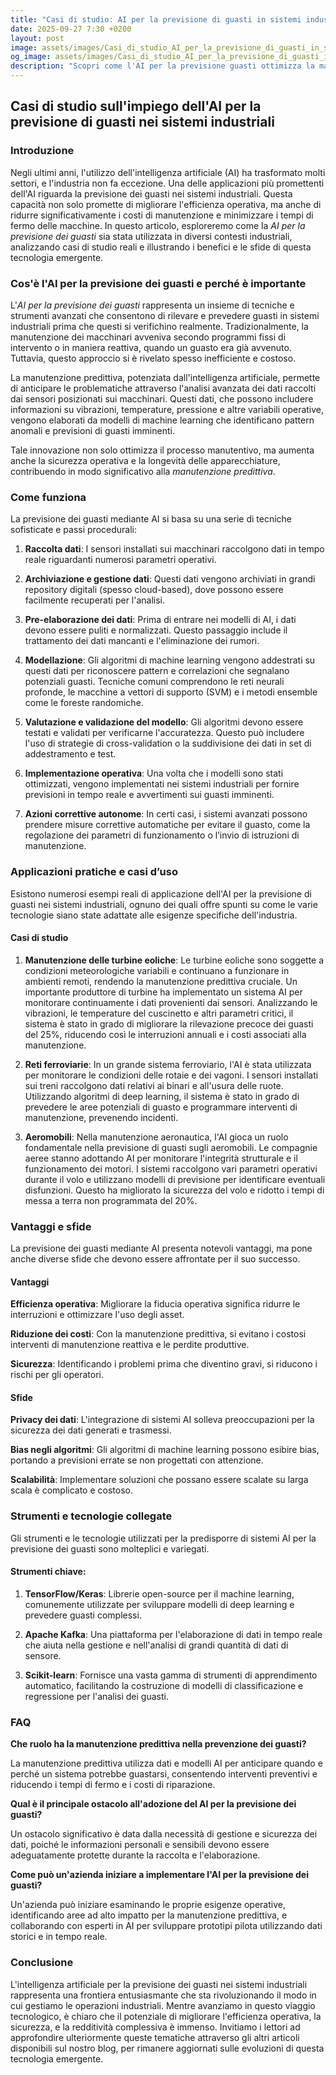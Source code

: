 ```yaml
---
title: "Casi di studio: AI per la previsione di guasti in sistemi industriali"
date: 2025-09-27 7:30 +0200
layout: post
image: assets/images/Casi_di_studio_AI_per_la_previsione_di_guasti_in_sistemi_industriali.jpg
og_image: assets/images/Casi_di_studio_AI_per_la_previsione_di_guasti_in_sistemi_industriali.jpg
description: "Scopri come l'AI per la previsione guasti ottimizza la manutenzione predittiva nei sistemi industriali e previene costosi fermi impianto!"
---
```


## Casi di studio sull'impiego dell'AI per la previsione di guasti nei sistemi industriali

### Introduzione

Negli ultimi anni, l'utilizzo dell'intelligenza artificiale (AI) ha trasformato molti settori, e l'industria non fa eccezione. Una delle applicazioni più promettenti dell'AI riguarda la previsione dei guasti nei sistemi industriali. Questa capacità non solo promette di migliorare l'efficienza operativa, ma anche di ridurre significativamente i costi di manutenzione e minimizzare i tempi di fermo delle macchine. In questo articolo, esploreremo come la *AI per la previsione dei guasti* sia stata utilizzata in diversi contesti industriali, analizzando casi di studio reali e illustrando i benefici e le sfide di questa tecnologia emergente.

### Cos'è l'AI per la previsione dei guasti e perché è importante

L'*AI per la previsione dei guasti* rappresenta un insieme di tecniche e strumenti avanzati che consentono di rilevare e prevedere guasti in sistemi industriali prima che questi si verifichino realmente. Tradizionalmente, la manutenzione dei macchinari avveniva secondo programmi fissi di intervento o in maniera reattiva, quando un guasto era già avvenuto. Tuttavia, questo approccio si è rivelato spesso inefficiente e costoso.

La manutenzione predittiva, potenziata dall'intelligenza artificiale, permette di anticipare le problematiche attraverso l'analisi avanzata dei dati raccolti dai sensori posizionati sui macchinari. Questi dati, che possono includere informazioni su vibrazioni, temperature, pressione e altre variabili operative, vengono elaborati da modelli di machine learning che identificano pattern anomali e previsioni di guasti imminenti.

Tale innovazione non solo ottimizza il processo manutentivo, ma aumenta anche la sicurezza operativa e la longevità delle apparecchiature, contribuendo in modo significativo alla *manutenzione predittiva*.

### Come funziona

La previsione dei guasti mediante AI si basa su una serie di tecniche sofisticate e passi procedurali:

1. **Raccolta dati**: I sensori installati sui macchinari raccolgono dati in tempo reale riguardanti numerosi parametri operativi.

2. **Archiviazione e gestione dati**: Questi dati vengono archiviati in grandi repository digitali (spesso cloud-based), dove possono essere facilmente recuperati per l'analisi.

3. **Pre-elaborazione dei dati**: Prima di entrare nei modelli di AI, i dati devono essere puliti e normalizzati. Questo passaggio include il trattamento dei dati mancanti e l'eliminazione dei rumori.

4. **Modellazione**: Gli algoritmi di machine learning vengono addestrati su questi dati per riconoscere pattern e correlazioni che segnalano potenziali guasti. Tecniche comuni comprendono le reti neurali profonde, le macchine a vettori di supporto (SVM) e i metodi ensemble come le foreste randomiche.

5. **Valutazione e validazione del modello**: Gli algoritmi devono essere testati e validati per verificarne l'accuratezza. Questo può includere l'uso di strategie di cross-validation o la suddivisione dei dati in set di addestramento e test.

6. **Implementazione operativa**: Una volta che i modelli sono stati ottimizzati, vengono implementati nei sistemi industriali per fornire previsioni in tempo reale e avvertimenti sui guasti imminenti.

7. **Azioni correttive autonome**: In certi casi, i sistemi avanzati possono prendere misure correttive automatiche per evitare il guasto, come la regolazione dei parametri di funzionamento o l’invio di istruzioni di manutenzione.

### Applicazioni pratiche e casi d’uso

Esistono numerosi esempi reali di applicazione dell'AI per la previsione di guasti nei sistemi industriali, ognuno dei quali offre spunti su come le varie tecnologie siano state adattate alle esigenze specifiche dell'industria.

#### Casi di studio

1. **Manutenzione delle turbine eoliche**: Le turbine eoliche sono soggette a condizioni meteorologiche variabili e continuano a funzionare in ambienti remoti, rendendo la manutenzione predittiva cruciale. Un importante produttore di turbine ha implementato un sistema AI per monitorare continuamente i dati provenienti dai sensori. Analizzando le vibrazioni, le temperature del cuscinetto e altri parametri critici, il sistema è stato in grado di migliorare la rilevazione precoce dei guasti del 25%, riducendo così le interruzioni annuali e i costi associati alla manutenzione.

2. **Reti ferroviarie**: In un grande sistema ferroviario, l'AI è stata utilizzata per monitorare le condizioni delle rotaie e dei vagoni. I sensori installati sui treni raccolgono dati relativi ai binari e all'usura delle ruote. Utilizzando algoritmi di deep learning, il sistema è stato in grado di prevedere le aree potenziali di guasto e programmare interventi di manutenzione, prevenendo incidenti.

3. **Aeromobili**: Nella manutenzione aeronautica, l'AI gioca un ruolo fondamentale nella previsione di guasti sugli aeromobili. Le compagnie aeree stanno adottando AI per monitorare l'integrità strutturale e il funzionamento dei motori. I sistemi raccolgono vari parametri operativi durante il volo e utilizzano modelli di previsione per identificare eventuali disfunzioni. Questo ha migliorato la sicurezza del volo e ridotto i tempi di messa a terra non programmata del 20%.

### Vantaggi e sfide

La previsione dei guasti mediante AI presenta notevoli vantaggi, ma pone anche diverse sfide che devono essere affrontate per il suo successo.

#### Vantaggi

**Efficienza operativa**: Migliorare la fiducia operativa significa ridurre le interruzioni e ottimizzare l'uso degli asset.

**Riduzione dei costi**: Con la manutenzione predittiva, si evitano i costosi interventi di manutenzione reattiva e le perdite produttive.

**Sicurezza**: Identificando i problemi prima che diventino gravi, si riducono i rischi per gli operatori.

#### Sfide

**Privacy dei dati**: L'integrazione di sistemi AI solleva preoccupazioni per la sicurezza dei dati generati e trasmessi.

**Bias negli algoritmi**: Gli algoritmi di machine learning possono esibire bias, portando a previsioni errate se non progettati con attenzione.

**Scalabilità**: Implementare soluzioni che possano essere scalate su larga scala è complicato e costoso.

### Strumenti e tecnologie collegate

Gli strumenti e le tecnologie utilizzati per la predisporre di sistemi AI per la previsione dei guasti sono molteplici e variegati.

#### Strumenti chiave:

1. **TensorFlow/Keras**: Librerie open-source per il machine learning, comunemente utilizzate per sviluppare modelli di deep learning e prevedere guasti complessi.

2. **Apache Kafka**: Una piattaforma per l'elaborazione di dati in tempo reale che aiuta nella gestione e nell'analisi di grandi quantità di dati di sensore.

3. **Scikit-learn**: Fornisce una vasta gamma di strumenti di apprendimento automatico, facilitando la costruzione di modelli di classificazione e regressione per l'analisi dei guasti.

### FAQ

**Che ruolo ha la manutenzione predittiva nella prevenzione dei guasti?**

La manutenzione predittiva utilizza dati e modelli AI per anticipare quando e perché un sistema potrebbe guastarsi, consentendo interventi preventivi e riducendo i tempi di fermo e i costi di riparazione.

**Qual è il principale ostacolo all'adozione del AI per la previsione dei guasti?**

Un ostacolo significativo è data dalla necessità di gestione e sicurezza dei dati, poiché le informazioni personali e sensibili devono essere adeguatamente protette durante la raccolta e l'elaborazione.

**Come può un'azienda iniziare a implementare l'AI per la previsione dei guasti?**

Un'azienda può iniziare esaminando le proprie esigenze operative, identificando aree ad alto impatto per la manutenzione predittiva, e collaborando con esperti in AI per sviluppare prototipi pilota utilizzando dati storici e in tempo reale.

### Conclusione

L'intelligenza artificiale per la previsione dei guasti nei sistemi industriali rappresenta una frontiera entusiasmante che sta rivoluzionando il modo in cui gestiamo le operazioni industriali. Mentre avanziamo in questo viaggio tecnologico, è chiaro che il potenziale di migliorare l'efficienza operativa, la sicurezza, e la redditività complessiva è immenso. Invitiamo i lettori ad approfondire ulteriormente queste tematiche attraverso gli altri articoli disponibili sul nostro blog, per rimanere aggiornati sulle evoluzioni di questa tecnologia emergente.